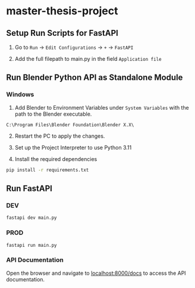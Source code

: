 # master-thesis-project

## Setup Run Scripts for FastAPI

1. Go to `Run` -> `Edit Configurations` -> `+` -> `FastAPI`

2. Add the full filepath to main.py in the field `Application file`

## Run Blender Python API as Standalone Module 

### Windows

1. Add Blender to Environment Variables under `System Variables` with the path to the Blender executable.

````text
C:\Program Files\Blender Foundation\Blender X.X\
````

2. Restart the PC to apply the changes.

3. Set up the Project Interpreter to use Python 3.11 

4. Install the required dependencies

````bash
pip install -r requirements.txt
````

## Run FastAPI

### DEV

````text
fastapi dev main.py
````

### PROD

````text
fastapi run main.py
````

### API Documentation

Open the browser and navigate to [localhost:8000/docs](http://localhost:8000/docs) to access the API documentation.